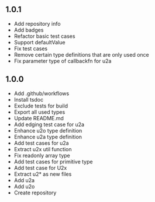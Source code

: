 ## 1.0.1

- Add repository info
- Add badges
- Refactor basic test cases
- Support defaultValue
- Fix test cases
- Remove certain type definitions that are only used once
- Fix parameter type of callbackfn for u2a

## 1.0.0

- Add .github/workflows
- Install tsdoc
- Exclude tests for build
- Export all used types
- Update README.md
- Add edging test case for u2a
- Enhance u2o type definition
- Enhance u2a type definition
- Add test cases for u2a
- Extract u2x util function
- Fix readonly array type
- Add test cases for primitive type
- Add test case for U2x
- Extract u2\* as new files
- Add u2a
- Add u2o
- Create repository
